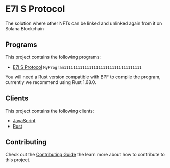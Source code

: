 # E7l S Protocol

The solution where other NFTs can be linked and unlinked again from it on Solana Blockchain

## Programs

This project contains the following programs:

- [E7l S Protocol](./programs/e7l-s-protocol/README.md) `MyProgram1111111111111111111111111111111111`

You will need a Rust version compatible with BPF to compile the program, currently we recommend using Rust 1.68.0.

## Clients

This project contains the following clients:

- [JavaScript](./clients/js/README.md)
- [Rust](./clients/rust/README.md)

## Contributing

Check out the [Contributing Guide](./CONTRIBUTING.md) the learn more about how to contribute to this project.
